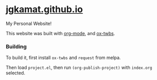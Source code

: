 [jgkamat.github.io](http://jgkamat.github.io)
=================

My Personal Website!

This website was built with [org-mode](http://orgmode.org/), and [ox-twbs](https://github.com/marsmining/ox-twbs).

### Building

To build it, first install `ox-twbs` and `request` from melpa.

Then load `project.el`, then run `(org-publish-project)` with `index.org` selected.

